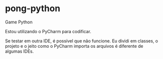 # pong-python
Game Python


Estou utilizando o PyCharm para codificar.

Se testar em outra IDE, é possível que não funcione. 
Eu dividi em classes, o projeto e o jeito como o PyCharm importa os arquivos é diferente de algumas IDEs.
